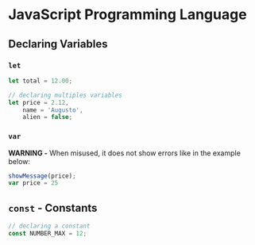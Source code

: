 # JavaScript Programming Language


## Declaring Variables

### `let`
```javascript
let total = 12.00;

// declaring multiples variables
let price = 2.12,
	name = 'Augusto',
	alien = false; 
```

### `var`
**WARNING -** When misused, it does not show errors like in the example below:

```javascript
showMessage(price);
var price = 25
```

## `const`  - Constants

```javascript
// declaring a constant
const NUMBER_MAX = 12;
```
